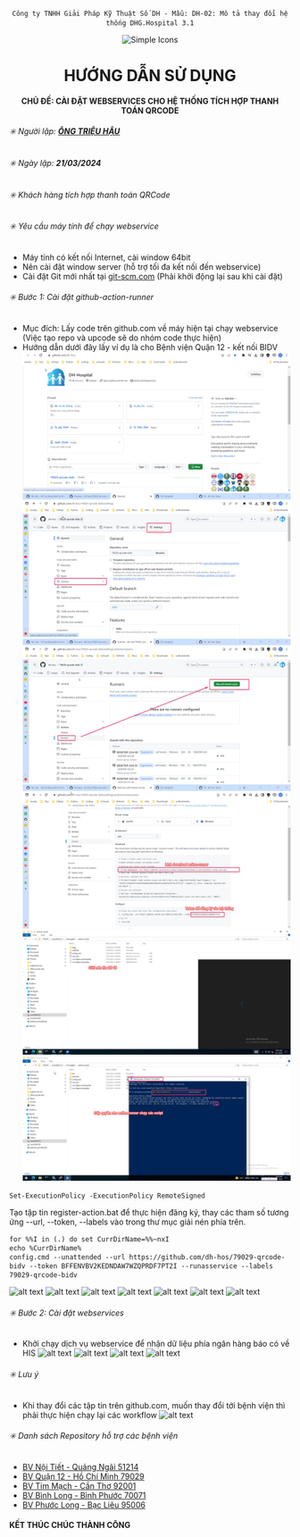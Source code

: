 <div align="center">

`Công ty TNHH Giải Pháp Kỹ Thuật Số DH - Mẫu: DH-02: Mô tả thay đổi hệ thống DHG.Hospital 3.1`

</div>

<div align="center">
  <img src="https://raw.githubusercontent.com/dh-hos/dhg.hospitalprinter/main/Deploy_Tools/Logo.ico" alt="Simple Icons" width=70>
  <h1>HƯỚNG DẪN SỬ DỤNG</h1>  
</div>
<div align="center">

#### CHỦ ĐỀ: CÀI ĐẶT  WEBSERVICES CHO HỆ THỐNG TÍCH HỢP THANH TOÁN QRCODE

</div>

###### :eight_spoked_asterisk: Người lập: [**ÔNG TRIỆU HẬU**](https://github.com/ongtrieuhau)

###### :eight_spoked_asterisk: Ngày lập: **21/03/2024**

###### :eight_spoked_asterisk: Khách hàng tích hợp thanh toán QRCode

###### :eight_spoked_asterisk: Yêu cầu máy tính để chạy webservice

- Máy tính có kết nối Internet, cài window 64bit
- Nên cài đặt window server (hỗ trợ tối đa kết nối đến webservice)
- Cài đặt Git mới nhất tại [git-scm.com](https://git-scm.com/downloads) (Phải khởi động lại sau khi cài đặt)

###### :eight_spoked_asterisk: Bước 1: Cài đặt github-action-runner

- Mục đích: Lấy code trên github.com về máy hiện tại chạy webservice (Việc tạo repo và upcode sẽ do nhóm code thực hiện)
- Hướng dẫn dưới đây lấy ví dụ là cho Bệnh viện Quận 12 - kết nối BIDV
![alt text](File-ho-tro/QRCode/action-runner/b1-chon-repo.png)
![alt text](File-ho-tro/QRCode/action-runner/b2-actions.png)
![alt text](File-ho-tro/QRCode/action-runner/b3-new-runner.png)
![alt text](File-ho-tro/QRCode/action-runner/b4-download-token.png)
![alt text](File-ho-tro/QRCode/action-runner/b5-giai-nen.png)
![alt text](File-ho-tro/QRCode/action-runner/b6-phan-quyen-script.png)

```Set-ExecutionPolicy -ExecutionPolicy RemoteSigned```

Tạo tập tin register-action.bat để thực hiện đăng ký, thay các tham số tương ứng
--url, --token, --labels vào trong thư mục giải nén phía trên.

```
for %%I in (.) do set CurrDirName=%%~nxI
echo %CurrDirName%
config.cmd --unattended --url https://github.com/dh-hos/79029-qrcode-bidv --token BFFENVBV2KEDNDAW7WZQPRDF7PT2I --runasservice --labels 79029-qrcode-bidv
```

![alt text](File-ho-tro/QRCode/action-runner/b7-chay-register.png)
![alt text](File-ho-tro/QRCode/action-runner/b8-dang-ky-thanh-cong.png)
![alt text](File-ho-tro/QRCode/action-runner/b9-tao-action.png)
![alt text](File-ho-tro/QRCode/action-runner/b10-copy-noi-dung.png)
![alt text](File-ho-tro/QRCode/action-runner/b11-them-yml.png)
![alt text](File-ho-tro/QRCode/action-runner/b13-run-action.png)
![alt text](File-ho-tro/QRCode/action-runner/b14-chay-thanh-cong.png)

###### :eight_spoked_asterisk: Bước 2: Cài đặt webservices

- Khởi chạy dịch vụ webservice để nhận dữ liệu phía ngân hàng báo có về HIS
![alt text](File-ho-tro/QRCode/webservices/b0-cau-hinh-firewall.png)
![alt text](File-ho-tro/QRCode/webservices/b1-cai-webservice.png)
![alt text](File-ho-tro/QRCode/webservices/b2-start.png)
![alt text](File-ho-tro/QRCode/webservices/b3-cau-hinh-csdl.png)

###### :eight_spoked_asterisk: Lưu ý

- Khi thay đổi các tập tin trên github.com, muốn thay đổi tới bệnh viện thì phải thực hiện chạy lại các workflow
![alt text](File-ho-tro/QRCode/action-runner/b13-run-action.png)

###### :eight_spoked_asterisk: Danh sách Repository hỗ trợ các bệnh viện

- [BV Nội Tiết - Quảng Ngãi 51214](https://github.com/dh-hos/51214-qrcode-vietin)
- [BV Quận 12 - Hồ Chí Minh 79029](https://github.com/dh-hos/79029-qrcode-bidv)
- [BV Tim Mạch - Cần Thơ 92001](https://github.com/dh-hos/92001-qrcode-vietin)
- [BV Bình Long - Bình Phước 70071](https://github.com/dh-hos/70071-qrcode-agribank)
- [BV Phước Long - Bạc Liêu 95006](https://github.com/dh-hos/95006-qrcode-vietin)

#### KẾT THÚC CHÚC THÀNH CÔNG
